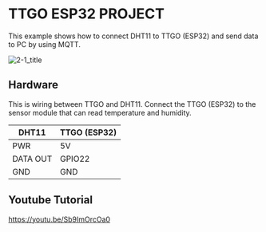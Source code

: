 # TTGO ESP32 PROJECT
This example shows how to connect DHT11 to TTGO (ESP32) and send data to PC by using MQTT.

![2-1_title](https://user-images.githubusercontent.com/39910774/50737480-2835cc80-120d-11e9-8f30-bb8a5420a253.png)

## Hardware

This is wiring between TTGO and DHT11.
Connect the TTGO (ESP32) to the sensor module that can read temperature and humidity.


| DHT11 | TTGO (ESP32) |
| ------------- | ------------- |
| PWR  | 5V  |
| DATA OUT  | GPIO22  |
| GND  | GND |

## Youtube Tutorial
https://youtu.be/Sb9ImOrcOa0
